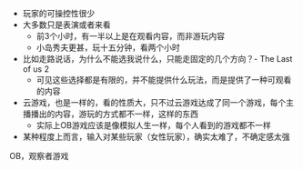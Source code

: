 - 玩家的可操控性很少
- 大多数只是表演或者来看
	- 前3个小时，有一半以上是在观看内容，而非游玩内容
	- 小岛秀夫更甚，玩十五分钟，看两个小时
- 比如走路说话，为什么不能选我说什么，只能走固定的几个方向？- The Last of us 2
	- 可见这些选择都是有限的，并不能提供什么玩法，而是提供了一种可观看的内容
- 云游戏，也是一样的，看的性质大，只不过云游戏达成了同一个游戏，每个主播播出的内容，游玩的方式都不一样，这样的东西
	- 实际上OB游戏应该是像模拟人生一样，每个人看到的游戏都不一样
- 某种程度上而言，输入对某些玩家（女性玩家），确实太难了，不确定感太强

OB，观察者游戏